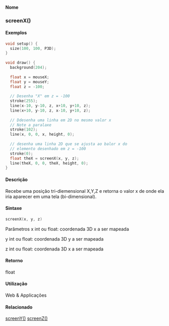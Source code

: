 
#### Nome
### screenX()

#### Exemplos

```pde
void setup() { 
  size(100, 100, P3D); 
} 
 
void draw() { 
  background(204); 
  
  float x = mouseX; 
  float y = mouseY; 
  float z = -100; 
  
  // Desenha "X" em z = -100 
  stroke(255); 
  line(x-10, y-10, z, x+10, y+10, z); 
  line(x+10, y-10, z, x-10, y+10, z); 
  
  // Ddesenha uma linha em 2D no mesmo valor x
  // Note a paralaxe
  stroke(102); 
  line(x, 0, 0, x, height, 0); 
  
  // desenha uma linha 2D que se ajusta ao balor x do
  // elemento desenhado em z = -100 
  stroke(0); 
  float theX = screenX(x, y, z); 
  line(theX, 0, 0, theX, height, 0);    
}  

```



#### Descrição
Recebe uma posição
tri-diemensional X,Y,Z e retorna o valor x de onde ela iria
aparecer em uma tela (bi-dimensional).

#### Sintaxe
```pde
screenX(x, y, z)

```
Parâmetros
x
int ou float: coordenada 3D x a ser mapeada


y
int ou float: coordenada 3D y a ser mapeada


z
int ou float: coordenada 3D x a ser mapeada



#### Retorno

	
float

#### Utilização

	
Web & Applicações

#### Relacionado
[screenY()](screenY_
)
[screenZ()](screenZ_
)


